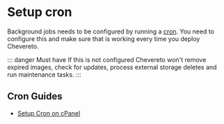 # Setup cron

Background jobs needs to be configured by running a [cron](../../setup/system/requirements.md#cron). You need to configure this and make sure that is working every time you deploy Chevereto.

::: danger Must have
If this is not configured Chevereto won't remove expired images, check for updates, process external storage deletes and run maintenance tasks.
:::

## Cron Guides

* [Setup Cron on cPanel](../../setup/server/cpanel.md#setup-cron-on-cpanel)
